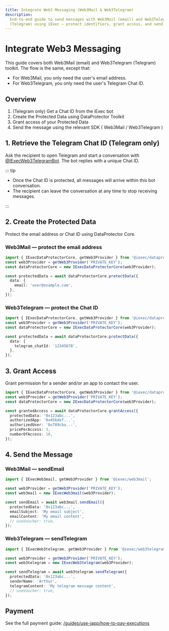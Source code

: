 ```yaml
---
title: Integrate Web3 Messaging (Web3Mail & Web3Telegram)
description:
  End-to-end guide to send messages with Web3Mail (email) and Web3Telegram
  (Telegram) using iExec — protect identifiers, grant access, and send securely
---
```


# Integrate Web3 Messaging

This guide covers both Web3Mail (email) and Web3Telegram (Telegram) toolkit. The
flow is the same, except that:

- For Web3Mail, you only need the user's email address.
- For Web3Telegram, you only need the user's Telegram Chat ID.

## Overview

1. (Telegram only) Get a Chat ID from the iExec bot
2. Create the Protected Data using DataProtector Toolkit
3. Grant access of your Protected Data
4. Send the message using the relevant SDK ( Web3Mail / Web3Telegram )

## 1. Retrieve the Telegram Chat ID (Telegram only)

Ask the recipient to open Telegram and start a conversation with
[@IExecWeb3TelegramBot](https://t.me/IExecWeb3TelegramBot). The bot replies with
a unique Chat ID.

::: tip

- Once the Chat ID is protected, all messages will arrive within this bot
  conversation.
- The recipient can leave the conversation at any time to stop receiving
  messages.

:::

## 2. Create the Protected Data

Protect the email address or Chat ID using DataProtector Core.

### Web3Mail — protect the email address

```ts twoslash
import { IExecDataProtectorCore, getWeb3Provider } from '@iexec/dataprotector';
const web3Provider = getWeb3Provider('PRIVATE_KEY');
const dataProtectorCore = new IExecDataProtectorCore(web3Provider);

const protectedData = await dataProtectorCore.protectData({
  data: {
    email: 'user@example.com',
  },
});
```

### Web3Telegram — protect the Chat ID

```ts twoslash
import { IExecDataProtectorCore, getWeb3Provider } from '@iexec/dataprotector';
const web3Provider = getWeb3Provider('PRIVATE_KEY');
const dataProtectorCore = new IExecDataProtectorCore(web3Provider);

const protectedData = await dataProtectorCore.protectData({
  data: {
    telegram_chatId: '12345678',
  },
});
```

## 3. Grant Access

Grant permission for a sender and/or an app to contact the user.

```ts twoslash
import { IExecDataProtectorCore, getWeb3Provider } from '@iexec/dataprotector';
const web3Provider = getWeb3Provider('PRIVATE_KEY');
const dataProtectorCore = new IExecDataProtectorCore(web3Provider);

const grantedAccess = await dataProtectorCore.grantAccess({
  protectedData: '0x123abc...',
  authorizedApp: '0x456def...',
  authorizedUser: '0x789cba...',
  pricePerAccess: 3,
  numberOfAccess: 10,
});
```

## 4. Send the Message

### Web3Mail — sendEmail

```ts twoslash
import { IExecWeb3mail, getWeb3Provider } from '@iexec/web3mail';

const web3Provider = getWeb3Provider('PRIVATE_KEY');
const web3mail = new IExecWeb3mail(web3Provider);

const sendEmail = await web3mail.sendEmail({
  protectedData: '0x123abc...',
  emailSubject: 'My email subject',
  emailContent: 'My email content',
  // useVoucher: true,
});
```

### Web3Telegram — sendTelegram

```ts twoslash
import { IExecWeb3telegram, getWeb3Provider } from '@iexec/web3telegram';

const web3Provider = getWeb3Provider('PRIVATE_KEY');
const web3telegram = new IExecWeb3telegram(web3Provider);

const sendTelegram = await web3telegram.sendTelegram({
  protectedData: '0x123abc...',
  senderName: 'Arthur',
  telegramContent: 'My telegram message content',
  // useVoucher: true,
});
```

## Payment

See the full payment guide:
[/guides/use-iapp/how-to-pay-executions](/guides/use-iapp/how-to-pay-executions)
